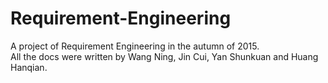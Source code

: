 # Requirement-Engineering
A project of Requirement Engineering in the autumn of 2015.<br>
All the docs were written by Wang Ning, Jin Cui, Yan Shunkuan and Huang Hanqian.

